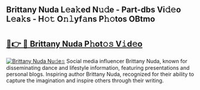 ## Brittany Nuda L𝚎a𝚔ed N𝚞𝚍e - Part-dbs Vi𝚍𝚎o L𝚎a𝚔s - H𝚘𝚝 O𝚗𝚕yf𝚊ns P𝚑𝚘tos OBtmo

# <h2><a href="http://kf3kax.oniu.top/?m=Brittany+Nuda">🔗👉 🔴 Brittany Nuda P𝚑ot𝚘𝚜 V𝚒d𝚎o</a></h2>

[![Brittany Nuda Nu𝚍e𝚜](https://i.imgur.com/0qMVB7G.gif)](http://kf3kax.oniu.top/?m=Brittany+Nuda)
Social media influencer Brittany Nuda, known for disseminating dance and lifestyle information, featuring presentations and personal blogs. Inspiring author Brittany Nuda, recognized for their ability to capture the imagination and inspire others through their writing.  
